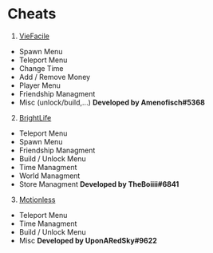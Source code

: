 # Cheats

1. [VieFacile](https://www.nexusmods.com/monbazou/mods/8)
  - Spawn Menu
  - Teleport Menu
  - Change Time
  - Add / Remove Money
  - Player Menu
  - Friendship Managment
  - Misc (unlock/build,...)
**Developed by Amenofisch#5368**
  
2. [BrightLife](https://www.nexusmods.com/monbazou/mods/13)
  - Teleport Menu
  - Spawn Menu
  - Friendship Managment
  - Build / Unlock Menu
  - Time Managment
  - World Managment
  - Store Managment
**Developed by TheBoiiii#6841**


3. [Motionless](https://www.nexusmods.com/monbazou/mods/5)
  - Teleport Menu
  - Time Managment
  - Build / Unlock Menu
  - Misc
**Developed by UponARedSky#9622**

